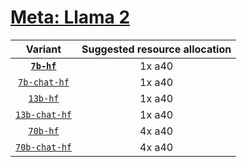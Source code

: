 # [Meta: Llama 2](https://huggingface.co/collections/meta-llama/llama-2-family-661da1f90a9d678b6f55773b) 

| Variant | Suggested resource allocation |
|:----------:|:----------:|
| [**`7b-hf`**](https://huggingface.co/meta-llama/Llama-2-7b-hf) | 1x a40 | 
| [`7b-chat-hf`](https://huggingface.co/meta-llama/Llama-2-7b-chat-hf) | 1x a40 | 
| [`13b-hf`](https://huggingface.co/meta-llama/Llama-2-13b-hf) | 1x a40 | 
| [`13b-chat-hf`](https://huggingface.co/meta-llama/Llama-2-13b-chat-hf) | 1x a40 |
| [`70b-hf`](https://huggingface.co/meta-llama/Llama-2-70b-hf) | 4x a40 |
| [`70b-chat-hf`](https://huggingface.co/meta-llama/Llama-2-70b-chat-hf) | 4x a40 |
